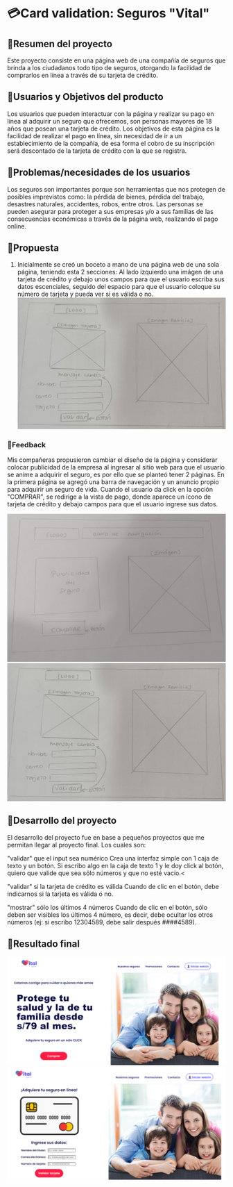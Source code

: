 # 💳Card validation: Seguros "Vital"

## 📎Resumen del proyecto

Este proyecto consiste en una página web de una compañía de seguros que brinda a los ciudadanos todo tipo de seguros, otorgando la facilidad de comprarlos en línea a través de su tarjeta de crédito.

## 📍Usuarios y Objetivos del producto

Los usuarios que pueden interactuar con la página y realizar su pago en línea al adquirir un seguro que ofrecemos, son personas mayores de 18 años que posean una tarjeta de crédito. Los objetivos de esta página es la facilidad de realizar el pago en línea, sin necesidad de ir a un establecimiento de la compañía, de esa forma el cobro de su inscripción será descontado de la tarjeta de crédito con la que se registra.

## 📍Problemas/necesidades de los usuarios

Los seguros son importantes porque son herramientas que nos protegen de posibles imprevistos como: la pérdida de bienes, pérdida del trabajo, desastres naturales, accidentes, robos, entre otros. Las personas se pueden asegurar para proteger a sus empresas y/o a sus familias de las consecuencias económicas a través de la página web, realizando el pago online.

## 📍Propuesta

1. Inicialmente se creó un boceto a mano de una página web de una sola página, teniendo esta 2 secciones: Al lado izquierdo una imágen de una tarjeta de crédito y debajo unos campos para que el usuario escriba sus datos escenciales, seguido del espacio para que el usuario coloque su número de tarjeta y pueda ver si es válida o no.
![Imagen text](https://github.com/lindalopezc/LIM017-card-validation/blob/main/src/boceto1.jpg)

### 📍Feedback
Mis compañeras propusieron cambiar el diseño de la página y considerar colocar publicidad de la empresa al ingresar al sitio web para que el usuario se anime a adquirir el seguro, es por ello que se planteó tener 2 páginas.
En la primera página se agregó una barra de navegación y un anuncio propio para adquirir un seguro de vida. Cuando el usuario da click en la opción "COMPRAR", se redirige a la vista de pago, donde aparece un ícono de tarjeta de crédito y debajo campos para que el usuario ingrese sus datos.

![Imagen text](https://github.com/lindalopezc/LIM017-card-validation/blob/main/src/boceto2.jpg)
![Imagen text](https://github.com/lindalopezc/LIM017-card-validation/blob/main/src/boceto1.jpg)

## 📍Desarrollo del proyecto
El desarrollo del proyecto fue en base a pequeños proyectos que me permitan llegar al proyecto final. Los cuales son:

"validar" que el input sea numérico
Crea una interfaz simple con 1 caja de texto y un botón. Si escribo algo en la caja de texto 1 y le doy click al botón, quiero que valide que sea sólo números y que no esté vacío.<

"validar" si la tarjeta de crédito es válida
Cuando de clic en el botón, debe indicarnos si la tarjeta es válida o no.

"mostrar" sólo los últimos 4 números
Cuando de clic en el botón, sólo deben ser visibles los últimos 4 número, es decir, debe ocultar los otros números (ej: si escribo 12304589, debe salir después ####4589).

## 📍Resultado final

![Imagen text](https://github.com/lindalopezc/LIM017-card-validation/blob/main/src/seccion1.png)
![Imagen text](https://github.com/lindalopezc/LIM017-card-validation/blob/main/src/seccion2.png)
